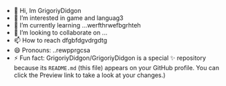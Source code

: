 - 👋 Hi, Im GrigoriyDidgon
- 👀 I’m interested in game and languag3
- 🌱 I’m currently learning ...werfthrwefbgrhteh
- 💞️ I’m looking to collaborate on ...
- 📫 How to reach dfgbfdgvdrgdtg
- 😄 Pronouns: ..rewpprgcsa
- ⚡ Fun fact:
GrigoriyDidgon/GrigoriyDidgon is a special ✨ repository because its `README.md` (this file) appears on your GitHub profile.
You can click the Preview link to take a look at your changes.)
